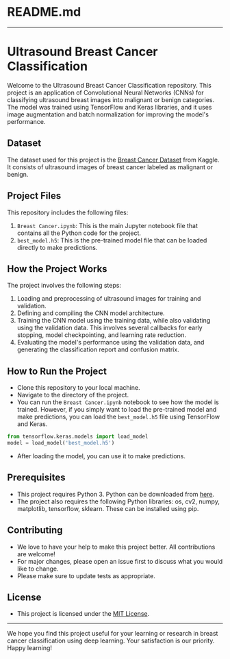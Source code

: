 # README.md

---

# Ultrasound Breast Cancer Classification

Welcome to the Ultrasound Breast Cancer Classification repository. This project is an application of Convolutional Neural Networks (CNNs) for classifying ultrasound breast images into malignant or benign categories. The model was trained using TensorFlow and Keras libraries, and it uses image augmentation and batch normalization for improving the model's performance.


## Dataset

The dataset used for this project is the [Breast Cancer Dataset](https://www.kaggle.com/datasets/yasserh/breast-cancer-dataset) from Kaggle. It consists of ultrasound images of breast cancer labeled as malignant or benign.

## Project Files

This repository includes the following files:

1. `Breast Cancer.ipynb`: This is the main Jupyter notebook file that contains all the Python code for the project.
2. `best_model.h5`: This is the pre-trained model file that can be loaded directly to make predictions.

## How the Project Works

The project involves the following steps:

1. Loading and preprocessing of ultrasound images for training and validation.
2. Defining and compiling the CNN model architecture.
3. Training the CNN model using the training data, while also validating using the validation data. This involves several callbacks for early stopping, model checkpointing, and learning rate reduction.
4. Evaluating the model's performance using the validation data, and generating the classification report and confusion matrix.

## How to Run the Project

- Clone this repository to your local machine.
- Navigate to the directory of the project.
- You can run the `Breast Cancer.ipynb` notebook to see how the model is trained. However, if you simply want to load the pre-trained model and make predictions, you can load the `best_model.h5` file using TensorFlow and Keras.

```python
from tensorflow.keras.models import load_model
model = load_model('best_model.h5')
```
- After loading the model, you can use it to make predictions.

## Prerequisites

- This project requires Python 3. Python can be downloaded from [here](https://www.python.org/downloads/).
- The project also requires the following Python libraries: os, cv2, numpy, matplotlib, tensorflow, sklearn. These can be installed using pip.

## Contributing

- We love to have your help to make this project better. All contributions are welcome!
- For major changes, please open an issue first to discuss what you would like to change.
- Please make sure to update tests as appropriate.

## License

- This project is licensed under the [MIT License](https://choosealicense.com/licenses/mit/).

---

We hope you find this project useful for your learning or research in breast cancer classification using deep learning. Your satisfaction is our priority. Happy learning!
